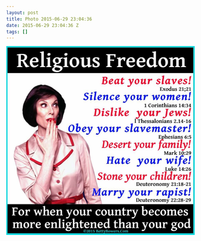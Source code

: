 ```yaml
---
layout: post
title: Photo 2015-06-29 23:04:36
date: 2015-06-29 23:04:36 Z
tags: []
---
```

![](/media/2015/06/122800848204.jpg)
